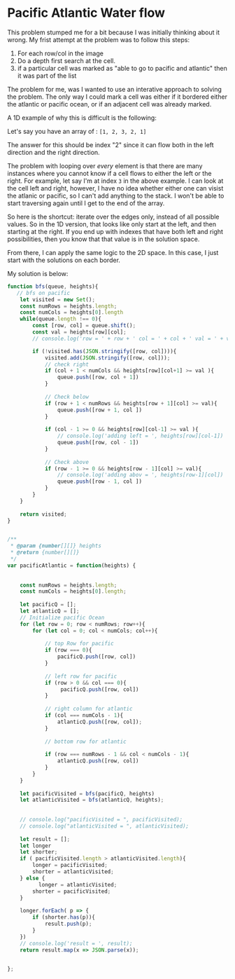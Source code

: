 # Pacific Atlantic Water flow

This problem stumped me for a bit because I was initially thinking about it wrong. My frist attempt at the problem was to follow this steps: 

1) For each row/col in the image
2) Do a depth first search at the cell. 
3) if a particular cell was marked as "able to go to pacific and atlantic" then it was part of the list


The problem for me, was I wanted to use an interative approach to solving the problem. The only way I could
mark a cell was either if it bordered either the atlantic or pacific ocean, or if an adjacent cell was already marked. 

A 1D example of why this is difficult is the following: 

Let's say you have an array of : `[1, 2, 3, 2, 1]`

The answer for this should be index "2" since it can flow both in the left direction and the right direction. 

The problem with looping over *every* element is that there are many instances where you cannot know if a cell flows
to either the left or the right. For example, let say I'm at index `3` in the above example. I can look at the cell
left and right, however, I have no idea whether either one can visist the atlanic or pacific, so I can't add anything to the stack. 
I won't be able to start traversing again until I get to the end of the array.

So here is the shortcut: iterate over the edges only, instead of all possible values. So in the 1D version, that looks like 
only start at the left, and then starting at the right. If you end up with indexes that have both left and right possibilities, 
then you know that that value is in the solution space. 

From there, I can apply the same logic to the 2D space. In this case, I just start with the solutions on each border. 

My solution is below: 

```javascript
function bfs(queue, heights){
   // bfs on pacific
    let visited = new Set();
    const numRows = heights.length; 
    const numCols = heights[0].length
    while(queue.length !== 0){
        const [row, col] = queue.shift(); 
        const val = heights[row][col]; 
        // console.log('row = ' + row + ' col = ' + col + ' val = ' + val); 

        if (!visited.has(JSON.stringify([row, col]))){
            visited.add(JSON.stringify([row, col])); 
            // check right
            if (col + 1 < numCols && heights[row][col+1] >= val ){
                queue.push([row, col + 1])
            }
            
            // Check below
            if (row + 1 < numRows && heights[row + 1][col] >= val){
                queue.push([row + 1, col ])
            }
            
            if (col - 1 >= 0 && heights[row][col-1] >= val ){
                // console.log('adding left = ', heights[row][col-1])
                queue.push([row, col - 1])
            }
            
            // Check above
            if (row - 1 >= 0 && heights[row - 1][col] >= val){
                // console.log('adding abov = ', heights[row-1][col])
                queue.push([row - 1, col ])
            }
        }
    }  
    
    return visited; 
}


/**
 * @param {number[][]} heights
 * @return {number[][]}
 */
var pacificAtlantic = function(heights) {
    
    
    const numRows = heights.length; 
    const numCols = heights[0].length; 
    
    let pacificQ = []; 
    let atlanticQ = []; 
    // Initialize pacific Ocean
    for (let row = 0; row < numRows; row++){
        for (let col = 0; col < numCols; col++){
            
            // top Row for pacific
            if (row === 0){
                pacificQ.push([row, col])
            }
            
            // left row for pacific
            if (row > 0 && col === 0){
                 pacificQ.push([row, col])
            }
            
            // right column for atlantic
            if (col === numCols - 1){
                atlanticQ.push([row, col]); 
            }
            
            // bottom row for atlantic
            
            if (row === numRows - 1 && col < numCols - 1){
                atlanticQ.push([row, col])
            }
        }
    }
    
    let pacificVisited = bfs(pacificQ, heights)
    let atlanticVisited = bfs(atlanticQ, heights); 
   
    
    // console.log("pacificVisited = ", pacificVisited); 
    // console.log("atlanticVisited = ", atlanticVisited); 
    
    let result = []; 
    let longer
    let shorter; 
    if ( pacificVisited.length > atlanticVisited.length){
        longer = pacificVisited; 
        shorter = atlanticVisited; 
    } else {
          longer = atlanticVisited; 
        shorter = pacificVisited; 
    }
    
    longer.forEach( p => {
        if (shorter.has(p)){
            result.push(p); 
        }
    })
    // console.log('result = ', result); 
    return result.map(x => JSON.parse(x)); 

   
};
```
